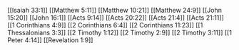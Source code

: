 [[Isaiah 33:1]]
[[Matthew 5:11]]
[[Matthew 10:21]]
[[Matthew 24:9]]
[[John 15:20]]
[[John 16:1]]
[[Acts 9:14]]
[[Acts 20:22]]
[[Acts 21:4]]
[[Acts 21:11]]
[[1 Corinthians 4:9]]
[[2 Corinthians 6:4]]
[[2 Corinthians 11:23]]
[[1 Thessalonians 3:3]]
[[2 Timothy 1:12]]
[[2 Timothy 2:9]]
[[2 Timothy 3:11]]
[[1 Peter 4:14]]
[[Revelation 1:9]]
